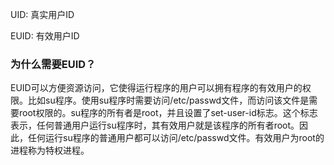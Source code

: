 UID: 真实用户ID

EUID: 有效用户ID

### 为什么需要EUID？

EUID可以方便资源访问，它使得运行程序的用户可以拥有程序的有效用户的权限。比如su程序。使用su程序时需要访问/etc/passwd文件，而访问该文件是需要root权限的。su程序的所有者是root，并且设置了set-user-id标志。这个标志表示，任何普通用户运行su程序时，其有效用户就是该程序的所有者root。因此，任何运行su程序的普通用户都可以访问/etc/passwd文件。有效用户为root的进程称为特权进程。

